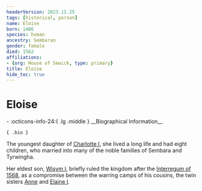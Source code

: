 ```yaml
---
headerVersion: 2023.11.25
tags: [historical, person]
name: Eloise
born: 1486
species: human
ancestry: Sembaran
gender: female
died: 1562
affiliations:
- {org: House of Sewick, type: primary}
title: Eloise
hide_toc: true
---
```

# Eloise
<div class="grid cards ext-narrow-margin ext-one-column" markdown>
- :octicons-info-24:{ .lg .middle } __Biographical Information__

    { .bio }

</div>


The youngest daughter of [Charlotte I](<./charlotte-i.md>), she lived a long life and had eight children, who married into many of the noble families of Sembara and Tyrwingha.

Her eldest son, [Wisym I](<./wisym-i.md>), briefly ruled the kingdom after the [Interregum of 1568](<../../../events/1500s/1568/interregum-of-1568.md>), as a compromise between the warring camps of his cousins, the twin sisters [Anne](<./anne.md>) and [Elaine I](<./elaine-i.md>). 
